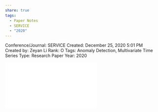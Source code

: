 ```yaml
---
share: true
tags:
  - Paper Notes
  - SERVICE
  - "2020"
---
```


Conference/Journal: SERVICE
Created: December 25, 2020 5:01 PM
Created by: Zeyan Li
Rank: O
Tags: Anomaly Detection, Multivariate Time Series
Type: Research Paper
Year: 2020

![Multi-indicators prediction in microservice using _pdf_1](../../attachments/Multi-indicators%20prediction%20in%20microservice%20using%20_pdf_1.pdf)